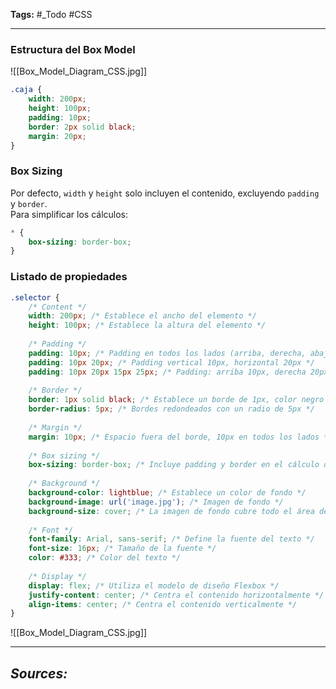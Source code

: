 **Tags:** #_Todo
#CSS
- - -
### **Estructura del Box Model**
![[Box_Model_Diagram_CSS.jpg]]
```css
.caja {
    width: 200px;
    height: 100px;
    padding: 10px;
    border: 2px solid black;
    margin: 20px;
}
```

### **Box Sizing**
Por defecto, `width` y `height` solo incluyen el contenido, excluyendo `padding` y `border`.  
Para simplificar los cálculos:

```css
* {
    box-sizing: border-box;
}
```


### Listado de propiedades
```css
.selector {
    /* Content */
    width: 200px; /* Establece el ancho del elemento */
    height: 100px; /* Establece la altura del elemento */
    
    /* Padding */
    padding: 10px; /* Padding en todos los lados (arriba, derecha, abajo, izquierda) */
    padding: 10px 20px; /* Padding vertical 10px, horizontal 20px */
    padding: 10px 20px 15px 25px; /* Padding: arriba 10px, derecha 20px, abajo 15px, izquierda 25px */
    
    /* Border */
    border: 1px solid black; /* Establece un borde de 1px, color negro y estilo sólido */
    border-radius: 5px; /* Bordes redondeados con un radio de 5px */
    
    /* Margin */
    margin: 10px; /* Espacio fuera del borde, 10px en todos los lados */
    
    /* Box sizing */
    box-sizing: border-box; /* Incluye padding y border en el cálculo del width/height */
    
    /* Background */
    background-color: lightblue; /* Establece un color de fondo */
    background-image: url('image.jpg'); /* Imagen de fondo */
    background-size: cover; /* La imagen de fondo cubre todo el área del elemento */
    
    /* Font */
    font-family: Arial, sans-serif; /* Define la fuente del texto */
    font-size: 16px; /* Tamaño de la fuente */
    color: #333; /* Color del texto */
    
    /* Display */
    display: flex; /* Utiliza el modelo de diseño Flexbox */
    justify-content: center; /* Centra el contenido horizontalmente */
    align-items: center; /* Centra el contenido verticalmente */
}
```
![[Box_Model_Diagram_CSS.jpg]]
- - - 
## ***Sources:***